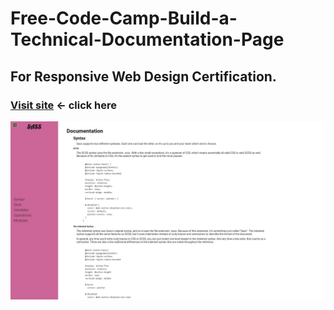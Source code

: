 # Free-Code-Camp-Build-a-Technical-Documentation-Page

## For Responsive Web Design Certification.

### [Visit site](https://exoryon.github.io/Free-Code-Camp-Build-a-Technical-Documentation-Page/)  ← click here

![alt text](https://github.com/exORYON/Projects-preview/blob/main/techinal-documentation.jpg?raw=true "Technical documentation page")
